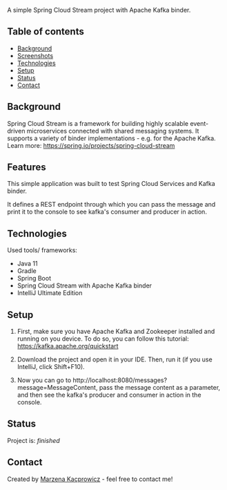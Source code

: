 A simple Spring Cloud Stream project with Apache Kafka binder. 

## Table of contents
* [Background](#background)
* [Screenshots](#screenshots)
* [Technologies](#technologies)
* [Setup](#setup)
* [Status](#status)
* [Contact](#contact)

## Background
Spring Cloud Stream is a framework for building highly scalable event-driven microservices connected with shared messaging systems. It supports a variety of binder implementations - e.g. for the Apache Kafka.
Learn more: https://spring.io/projects/spring-cloud-stream

## Features
This simple application was built to test Spring Cloud Services and Kafka binder. 

It defines a REST endpoint through which you can pass the message and print it to the console to see kafka's consumer and producer in action.


## Technologies
Used tools/ frameworks:

- Java 11
- Gradle
- Spring Boot
- Spring Cloud Stream with Apache Kafka binder 
- IntelliJ Ultimate Edition

## Setup
1. First, make sure you have Apache Kafka and Zookeeper installed and running on you device. To do so, you can follow this tutorial: https://kafka.apache.org/quickstart

2. Download the project and open it in your IDE. Then, run it (if you use IntelliJ, click Shift+F10). 

3. Now you can go to http://localhost:8080/messages?message=MessageContent, pass the message content as a parameter, and then see the kafka's producer and consumer in action in the console.

## Status
Project is: _finished_ 

## Contact
Created by [Marzena Kacprowicz](http://zrobtowinternecie.pl/) - feel free to contact me!

